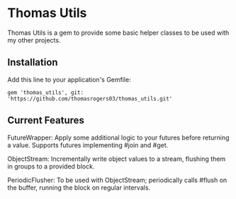 # Thomas Utils

Thomas Utils is a gem to provide some basic helper classes to be used with my other projects.

## Installation

Add this line to your application's Gemfile:

    gem 'thomas_utils', git: 'https://github.com/thomasrogers03/thomas_utils.git'

## Current Features

FutureWrapper: Apply some additional logic to your futures before returning a value. Supports futures implementing #join and #get.

ObjectStream: Incrementally write object values to a stream, flushing them in groups to a provided block.

PeriodicFlusher: To be used with ObjectStream; periodically calls #flush on the buffer, running the block on regular intervals.
